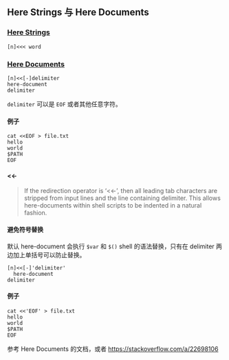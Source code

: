 ## Here Strings 与 Here Documents

### [Here Strings](https://www.gnu.org/software/bash/manual/bashref.html#Here-Strings)

`[n]<<< word`

### [Here Documents](https://www.gnu.org/software/bash/manual/bashref.html#Here-Documents)

```
[n]<<[-]delimiter
here-document
delimiter
```

`delimiter` 可以是 `EOF` 或者其他任意字符。

#### 例子

```
cat <<EOF > file.txt
hello
world
$PATH
EOF
```

#### <<-

> If the redirection operator is ‘<<-’, then all leading tab characters are stripped from input lines and the line containing delimiter. This allows here-documents within shell scripts to be indented in a natural fashion.

#### 避免符号替换

默认 here-document 会执行 `$var` 和 `$()` shell 的语法替换，只有在 delimiter 两边加上单括号可以防止替换。

```
[n]<<[-]'delimiter'
  here-document
delimiter
```

#### 例子

```
cat <<'EOF' > file.txt
hello
world
$PATH
EOF
```

参考 Here Documents 的文档，或者 https://stackoverflow.com/a/22698106
